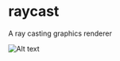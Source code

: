 # raycast
A ray casting graphics renderer

![Alt text](/raycast/misc/raycaster_screenshot/raycaster_screenshot.png?raw=true "Screenshot")
